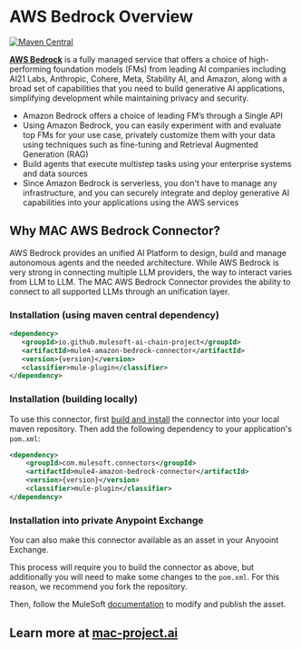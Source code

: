 # AWS Bedrock Overview

[![Maven Central](https://img.shields.io/maven-central/v/io.github.mulesoft-ai-chain-project/mule4-amazon-bedrock-connector)](https://central.sonatype.com/artifact/io.github.mulesoft-ai-chain-project/mule4-amazon-bedrock-connector/overview)

[**AWS Bedrock**](https://aws.amazon.com/bedrock) is a fully managed service that offers a choice of high-performing foundation models (FMs) from leading AI companies including AI21 Labs, Anthropic, Cohere, Meta, Stability AI, and Amazon, along with a broad set of capabilities that you need to build generative AI applications, simplifying development while maintaining privacy and security.
- Amazon Bedrock offers a choice of leading FM’s through a Single API
- Using Amazon Bedrock, you can easily experiment with and evaluate top FMs for your use case, privately customize them with your data using techniques such as fine-tuning and Retrieval Augmented Generation (RAG)
- Build agents that execute multistep tasks using your enterprise systems and data sources
- Since Amazon Bedrock is serverless, you don't have to manage any infrastructure, and you can securely integrate and deploy generative AI capabilities into your applications using the AWS services

## Why MAC AWS Bedrock Connector?

AWS Bedrock provides an unified AI Platform to design, build and manage autonomous agents and the needed architecture. While AWS Bedrock is very strong in connecting multiple LLM providers, the way to interact varies from LLM to LLM. The MAC AWS Bedrock Connector provides the ability to connect to all supported LLMs through an unification layer.

### Installation (using maven central dependency)

```xml
<dependency>
   <groupId>io.github.mulesoft-ai-chain-project</groupId>
   <artifactId>mule4-amazon-bedrock-connector</artifactId>
   <version>{version}</version>
   <classifier>mule-plugin</classifier>
</dependency>
```

### Installation (building locally)

To use this connector, first [build and install](https://mac-project.ai/docs/aws-bedrock/getting-started) the connector into your local maven repository.
Then add the following dependency to your application's `pom.xml`:

```xml
<dependency>
    <groupId>com.mulesoft.connectors</groupId>
    <artifactId>mule4-amazon-bedrock-connector</artifactId>
    <version>{version}</version>
    <classifier>mule-plugin</classifier>
</dependency>
```

### Installation into private Anypoint Exchange

You can also make this connector available as an asset in your Anyooint Exchange.

This process will require you to build the connector as above, but additionally you will need
to make some changes to the `pom.xml`.  For this reason, we recommend you fork the repository.

Then, follow the MuleSoft [documentation](https://docs.mulesoft.com/exchange/to-publish-assets-maven) to modify and publish the asset.

## Learn more at [mac-project.ai](https://mac-project.ai/docs/aws-bedrock/connector-overview)

